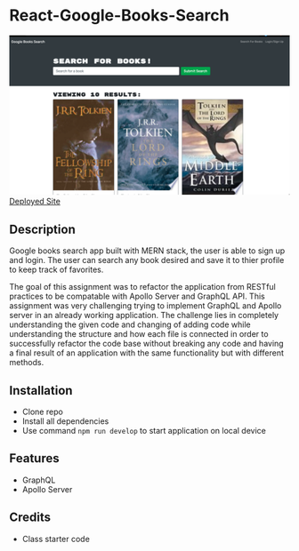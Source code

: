 # React-Google-Books-Search

![screenshot](img/mainscreen.png)
[Deployed Site]()

## Description

Google books search app built with MERN stack, the user is able to sign up and login. The user can search any book desired and save it to thier profile to keep track of favorites.

The goal of this assignment was to refactor the application from RESTful practices to be compatable with Apollo Server and GraphQL API. This assignment was very challenging trying to implement GraphQL and Apollo server in an already working application. The challenge lies in completely understanding the given code and changing of adding code while understanding the structure and how each file is connected in order to successfully refactor the code base without breaking any code and having a final result of an application with the same functionality but with different methods.

## Installation

- Clone repo
- Install all dependencies
- Use command `npm run develop` to start application on local device

## Features

- GraphQL
- Apollo Server

## Credits

- Class starter code
